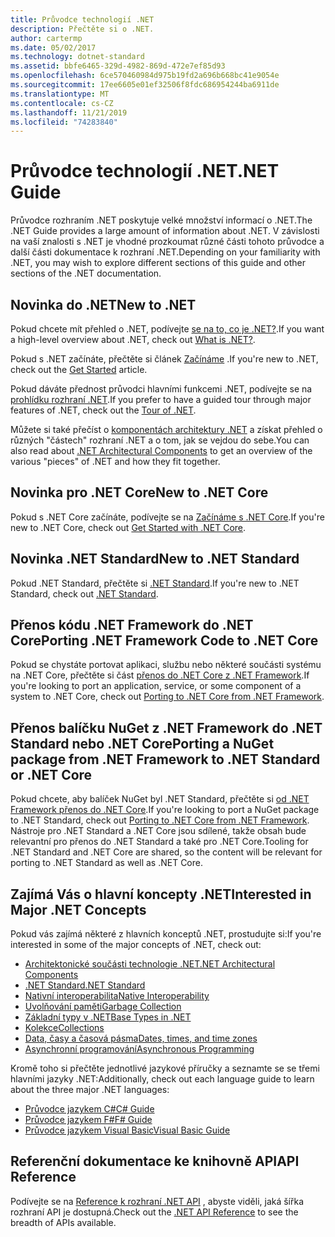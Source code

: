 ```yaml
---
title: Průvodce technologií .NET
description: Přečtěte si o .NET.
author: cartermp
ms.date: 05/02/2017
ms.technology: dotnet-standard
ms.assetid: bbfe6465-329d-4982-869d-472e7ef85d93
ms.openlocfilehash: 6ce570460984d975b19fd2a696b668bc41e9054e
ms.sourcegitcommit: 17ee6605e01ef32506f8fdc686954244ba6911de
ms.translationtype: MT
ms.contentlocale: cs-CZ
ms.lasthandoff: 11/21/2019
ms.locfileid: "74283840"
---
```

# <a name="net-guide"></a><span data-ttu-id="b9ba3-103">Průvodce technologií .NET</span><span class="sxs-lookup"><span data-stu-id="b9ba3-103">.NET Guide</span></span>

<span data-ttu-id="b9ba3-104">Průvodce rozhraním .NET poskytuje velké množství informací o .NET.</span><span class="sxs-lookup"><span data-stu-id="b9ba3-104">The .NET Guide provides a large amount of information about .NET.</span></span>  <span data-ttu-id="b9ba3-105">V závislosti na vaší znalosti s .NET je vhodné prozkoumat různé části tohoto průvodce a další části dokumentace k rozhraní .NET.</span><span class="sxs-lookup"><span data-stu-id="b9ba3-105">Depending on your familiarity with .NET, you may wish to explore different sections of this guide and other sections of the .NET documentation.</span></span>

## <a name="new-to-net"></a><span data-ttu-id="b9ba3-106">Novinka do .NET</span><span class="sxs-lookup"><span data-stu-id="b9ba3-106">New to .NET</span></span>

<span data-ttu-id="b9ba3-107">Pokud chcete mít přehled o .NET, podívejte [se na to, co je .NET?](https://dotnet.microsoft.com/learn/dotnet/what-is-dotnet).</span><span class="sxs-lookup"><span data-stu-id="b9ba3-107">If you want a high-level overview about .NET, check out [What is .NET?](https://dotnet.microsoft.com/learn/dotnet/what-is-dotnet).</span></span>

<span data-ttu-id="b9ba3-108">Pokud s .NET začínáte, přečtěte si článek [Začínáme](get-started.md) .</span><span class="sxs-lookup"><span data-stu-id="b9ba3-108">If you're new to .NET, check out the [Get Started](get-started.md) article.</span></span>

<span data-ttu-id="b9ba3-109">Pokud dáváte přednost průvodci hlavními funkcemi .NET, podívejte se na [prohlídku rozhraní .NET](tour.md).</span><span class="sxs-lookup"><span data-stu-id="b9ba3-109">If you prefer to have a guided tour through major features of .NET, check out the [Tour of .NET](tour.md).</span></span>

<span data-ttu-id="b9ba3-110">Můžete si také přečíst o [komponentách architektury .NET](components.md) a získat přehled o různých "částech" rozhraní .NET a o tom, jak se vejdou do sebe.</span><span class="sxs-lookup"><span data-stu-id="b9ba3-110">You can also read about [.NET Architectural Components](components.md) to get an overview of the various "pieces" of .NET and how they fit together.</span></span>

## <a name="new-to-net-core"></a><span data-ttu-id="b9ba3-111">Novinka pro .NET Core</span><span class="sxs-lookup"><span data-stu-id="b9ba3-111">New to .NET Core</span></span>

<span data-ttu-id="b9ba3-112">Pokud s .NET Core začínáte, podívejte se na [Začínáme s .NET Core](../core/get-started.md).</span><span class="sxs-lookup"><span data-stu-id="b9ba3-112">If you're new to .NET Core, check out [Get Started with .NET Core](../core/get-started.md).</span></span>

## <a name="new-to-net-standard"></a><span data-ttu-id="b9ba3-113">Novinka .NET Standard</span><span class="sxs-lookup"><span data-stu-id="b9ba3-113">New to .NET Standard</span></span>

<span data-ttu-id="b9ba3-114">Pokud .NET Standard, přečtěte si [.NET Standard](net-standard.md).</span><span class="sxs-lookup"><span data-stu-id="b9ba3-114">If you're new to .NET Standard, check out [.NET Standard](net-standard.md).</span></span>

## <a name="porting-net-framework-code-to-net-core"></a><span data-ttu-id="b9ba3-115">Přenos kódu .NET Framework do .NET Core</span><span class="sxs-lookup"><span data-stu-id="b9ba3-115">Porting .NET Framework Code to .NET Core</span></span>

<span data-ttu-id="b9ba3-116">Pokud se chystáte portovat aplikaci, službu nebo některé součásti systému na .NET Core, přečtěte si část [přenos do .NET Core z .NET Framework](../core/porting/index.md).</span><span class="sxs-lookup"><span data-stu-id="b9ba3-116">If you're looking to port an application, service, or some component of a system to .NET Core, check out [Porting to .NET Core from .NET Framework](../core/porting/index.md).</span></span>

## <a name="porting-a-nuget-package-from-net-framework-to-net-standard-or-net-core"></a><span data-ttu-id="b9ba3-117">Přenos balíčku NuGet z .NET Framework do .NET Standard nebo .NET Core</span><span class="sxs-lookup"><span data-stu-id="b9ba3-117">Porting a NuGet package from .NET Framework to .NET Standard or .NET Core</span></span>

<span data-ttu-id="b9ba3-118">Pokud chcete, aby balíček NuGet byl .NET Standard, přečtěte si [od .NET Framework přenos do .NET Core](../core/porting/index.md).</span><span class="sxs-lookup"><span data-stu-id="b9ba3-118">If you're looking to port a NuGet package to .NET Standard, check out [Porting to .NET Core from .NET Framework](../core/porting/index.md).</span></span>  <span data-ttu-id="b9ba3-119">Nástroje pro .NET Standard a .NET Core jsou sdílené, takže obsah bude relevantní pro přenos do .NET Standard a také pro .NET Core.</span><span class="sxs-lookup"><span data-stu-id="b9ba3-119">Tooling for .NET Standard and .NET Core are shared, so the content will be relevant for porting to .NET Standard as well as .NET Core.</span></span>

## <a name="interested-in-major-net-concepts"></a><span data-ttu-id="b9ba3-120">Zajímá Vás o hlavní koncepty .NET</span><span class="sxs-lookup"><span data-stu-id="b9ba3-120">Interested in Major .NET Concepts</span></span>

<span data-ttu-id="b9ba3-121">Pokud vás zajímá některé z hlavních konceptů .NET, prostudujte si:</span><span class="sxs-lookup"><span data-stu-id="b9ba3-121">If you're interested in some of the major concepts of .NET, check out:</span></span>

* [<span data-ttu-id="b9ba3-122">Architektonické součásti technologie .NET</span><span class="sxs-lookup"><span data-stu-id="b9ba3-122">.NET Architectural Components</span></span>](components.md)
* [<span data-ttu-id="b9ba3-123">.NET Standard</span><span class="sxs-lookup"><span data-stu-id="b9ba3-123">.NET Standard</span></span>](net-standard.md)
* [<span data-ttu-id="b9ba3-124">Nativní interoperabilita</span><span class="sxs-lookup"><span data-stu-id="b9ba3-124">Native Interoperability</span></span>](native-interop/index.md)
* [<span data-ttu-id="b9ba3-125">Uvolňování paměti</span><span class="sxs-lookup"><span data-stu-id="b9ba3-125">Garbage Collection</span></span>](garbage-collection/index.md)
* [<span data-ttu-id="b9ba3-126">Základní typy v .NET</span><span class="sxs-lookup"><span data-stu-id="b9ba3-126">Base Types in .NET</span></span>](base-types/index.md)
* [<span data-ttu-id="b9ba3-127">Kolekce</span><span class="sxs-lookup"><span data-stu-id="b9ba3-127">Collections</span></span>](collections/index.md)
* [<span data-ttu-id="b9ba3-128">Data, časy a časová pásma</span><span class="sxs-lookup"><span data-stu-id="b9ba3-128">Dates, times, and time zones</span></span>](datetime/index.md)
* [<span data-ttu-id="b9ba3-129">Asynchronní programování</span><span class="sxs-lookup"><span data-stu-id="b9ba3-129">Asynchronous Programming</span></span>](async.md)

<span data-ttu-id="b9ba3-130">Kromě toho si přečtěte jednotlivé jazykové příručky a seznamte se se třemi hlavními jazyky .NET:</span><span class="sxs-lookup"><span data-stu-id="b9ba3-130">Additionally, check out each language guide to learn about the three major .NET languages:</span></span>

* [<span data-ttu-id="b9ba3-131">Průvodce jazykem C#</span><span class="sxs-lookup"><span data-stu-id="b9ba3-131">C# Guide</span></span>](../csharp/index.yml)
* [<span data-ttu-id="b9ba3-132">Průvodce jazykem F#</span><span class="sxs-lookup"><span data-stu-id="b9ba3-132">F# Guide</span></span>](../fsharp/index.md)
* [<span data-ttu-id="b9ba3-133">Průvodce jazykem Visual Basic</span><span class="sxs-lookup"><span data-stu-id="b9ba3-133">Visual Basic Guide</span></span>](../visual-basic/index.md)

## <a name="api-reference"></a><span data-ttu-id="b9ba3-134">Referenční dokumentace ke knihovně API</span><span class="sxs-lookup"><span data-stu-id="b9ba3-134">API Reference</span></span>

<span data-ttu-id="b9ba3-135">Podívejte se na [Reference k rozhraní .NET API](../../api/index.md) , abyste viděli, jaká šířka rozhraní API je dostupná.</span><span class="sxs-lookup"><span data-stu-id="b9ba3-135">Check out the [.NET API Reference](../../api/index.md) to see the breadth of APIs available.</span></span>
